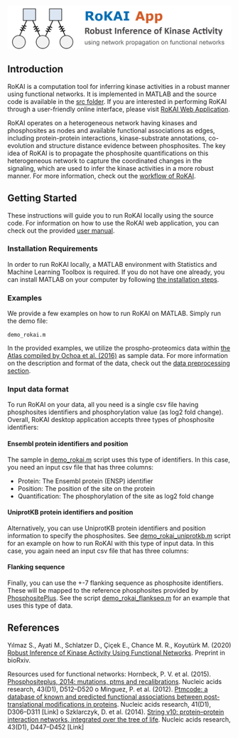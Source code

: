 ![RoKAI App](rokai_app_logo.png "RoKAI App")

## Introduction
RoKAI is a computation tool for inferring kinase activities in a robust manner using functional networks. It is implemented in MATLAB and the source code is available in the [src folder](src/). If you are interested in performing RoKAI through a user-friendly online interface, please visit [RoKAI Web Application](https://rokai.ngrok.io/webapps/home/session.html?app=rokai).

RoKAI operates on a heterogeneous network having kinases and phosphosites as nodes and available functional associations as edges, including protein-protein interactions, kinase-substrate annotations, co-evolution and structure distance evidence between phosphosites. The key idea of RoKAI is to propagate the phosphosite quantifications on this heterogeneous network to capture the coordinated changes in the signaling, which are used to infer the kinase activities in a more robust manner. For more information, check out the [workflow of RoKAI](README_ROKAI.md).

## Getting Started
These instructions will guide you to run RoKAI locally using the source code. For information on how to use the RoKAI web application, you can check out the provided [user manual](rokai_user_manual.pdf). 

### Installation Requirements
In order to run RoKAI locally, a MATLAB environment with Statistics and Machine Learning Toolbox is required. If you do not have one already, you can install MATLAB on your computer by following [the installation steps](https://www.mathworks.com/help/install/).

### Examples
We provide a few examples on how to run RoKAI on MATLAB. Simply run the demo file:
```
demo_rokai.m
```
In the provided examples, we utilize the prospho-proteomics data within [the Atlas compiled by Ochoa et al. (2016)](http://phosfate.com/download.html) as sample data. For more information on the description and format of the data, check out the [data preprocessing section](src/data_preprocessing/).

### Input data format
To run RoKAI on your data, all you need is a single csv file having phosphosites identifiers and phosphorylation value (as log2 fold change). Overall, RoKAI desktop application accepts three types of phosphosite identifiers:

#### Ensembl protein identifiers and position
The sample in [demo_rokai.m](demo_rokai.m) script uses this type of identifiers. In this case, you need an input csv file that has three columns:
- Protein: The Ensembl protein (ENSP) identifier
- Position: The position of the site on the protein
- Quantification: The phosphorylation of the site as log2 fold change

#### UniprotKB protein identifiers and position
Alternatively, you can use UniprotKB protein identifiers and position information to specify the phosphosites. See [demo_rokai_uniprotkb.m](demo_rokai_uniprotkb.m) script for an example on how to run RoKAI with this type of input data. In this case, you again need an input csv file that has three columns:

#### Flanking sequence 
Finally, you can use the +-7 flanking sequence as phosphosite identifiers. These will be mapped to the reference phosphosites provided by [PhosphositePlus](https://www.phosphosite.org/staticDownloads). See the script [demo_rokai_flankseq.m](demo_rokai_flankseq.m) for an example that uses this type of data.

## References
Yılmaz S., Ayati M., Schlatzer D., Çiçek E., Chance M. R., Koyutürk M. (2020) [Robust Inference of Kinase Activity Using Functional Networks](https://www.biorxiv.org/content/10.1101/2020.05.01.062802v1). Preprint in bioRxiv.

Resources used for functional networks:
Hornbeck, P. V. et al. (2015). [Phosphositeplus, 2014: mutations, ptms and recalibrations](https://academic.oup.com/nar/article/43/D1/D512/2439467). Nucleic acids research, 43(D1), D512–D520
o Minguez, P. et al. (2012). [Ptmcode: a database of known and predicted functional associations between post-translational modifications in proteins](https://academic.oup.com/nar/article/41/D1/D306/1069950). Nucleic acids research, 41(D1), D306–D311 [Link]
o Szklarczyk, D. et al. (2014). [String v10: protein–protein interaction networks, integrated over the tree of life](https://academic.oup.com/nar/article/43/D1/D447/2435295). Nucleic acids research, 43(D1), D447–D452 [Link]

